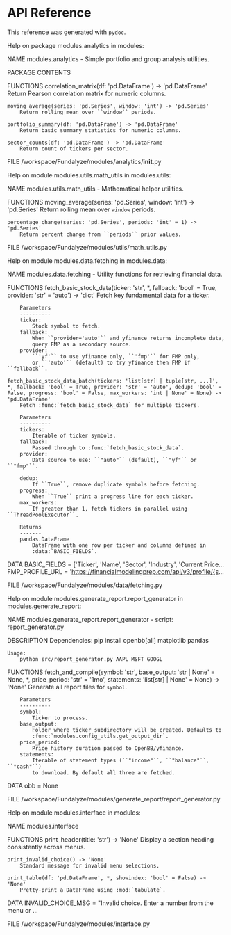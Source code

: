# API Reference
This reference was generated with `pydoc`.

Help on package modules.analytics in modules:

NAME
    modules.analytics - Simple portfolio and group analysis utilities.

PACKAGE CONTENTS


FUNCTIONS
    correlation_matrix(df: 'pd.DataFrame') -> 'pd.DataFrame'
        Return Pearson correlation matrix for numeric columns.
    
    moving_average(series: 'pd.Series', window: 'int') -> 'pd.Series'
        Return rolling mean over ``window`` periods.
    
    portfolio_summary(df: 'pd.DataFrame') -> 'pd.DataFrame'
        Return basic summary statistics for numeric columns.
    
    sector_counts(df: 'pd.DataFrame') -> 'pd.DataFrame'
        Return count of tickers per sector.

FILE
    /workspace/Fundalyze/modules/analytics/__init__.py


Help on module modules.utils.math_utils in modules.utils:

NAME
    modules.utils.math_utils - Mathematical helper utilities.

FUNCTIONS
    moving_average(series: 'pd.Series', window: 'int') -> 'pd.Series'
        Return rolling mean over ``window`` periods.

    percentage_change(series: 'pd.Series', periods: 'int' = 1) -> 'pd.Series'
        Return percent change from ``periods`` prior values.

FILE
    /workspace/Fundalyze/modules/utils/math_utils.py


Help on module modules.data.fetching in modules.data:

NAME
    modules.data.fetching - Utility functions for retrieving financial data.

FUNCTIONS
    fetch_basic_stock_data(ticker: 'str', *, fallback: 'bool' = True, provider: 'str' = 'auto') -> 'dict'
        Fetch key fundamental data for a ticker.
        
        Parameters
        ----------
        ticker:
            Stock symbol to fetch.
        fallback:
            When ``provider='auto'`` and yfinance returns incomplete data,
            query FMP as a secondary source.
        provider:
            ``'yf'`` to use yfinance only, ``'fmp'`` for FMP only,
            or ``'auto'`` (default) to try yfinance then FMP if ``fallback``.
    
    fetch_basic_stock_data_batch(tickers: 'list[str] | tuple[str, ...]', *, fallback: 'bool' = True, provider: 'str' = 'auto', dedup: 'bool' = False, progress: 'bool' = False, max_workers: 'int | None' = None) -> 'pd.DataFrame'
        Fetch :func:`fetch_basic_stock_data` for multiple tickers.
        
        Parameters
        ----------
        tickers:
            Iterable of ticker symbols.
        fallback:
            Passed through to :func:`fetch_basic_stock_data`.
        provider:
            Data source to use: ``"auto"`` (default), ``"yf"`` or ``"fmp"``.
        
        dedup:
            If ``True``, remove duplicate symbols before fetching.
        progress:
            When ``True`` print a progress line for each ticker.
        max_workers:
            If greater than 1, fetch tickers in parallel using ``ThreadPoolExecutor``.
        
        Returns
        -------
        pandas.DataFrame
            DataFrame with one row per ticker and columns defined in
            :data:`BASIC_FIELDS`.

DATA
    BASIC_FIELDS = ['Ticker', 'Name', 'Sector', 'Industry', 'Current Price...
    FMP_PROFILE_URL = 'https://financialmodelingprep.com/api/v3/profile/{s...

FILE
    /workspace/Fundalyze/modules/data/fetching.py


Help on module modules.generate_report.report_generator in modules.generate_report:

NAME
    modules.generate_report.report_generator - script: report_generator.py

DESCRIPTION
    Dependencies:
        pip install openbb[all] matplotlib pandas
    
    Usage:
        python src/report_generator.py AAPL MSFT GOOGL

FUNCTIONS
    fetch_and_compile(symbol: 'str', base_output: 'str | None' = None, *, price_period: 'str' = '1mo', statements: 'list[str] | None' = None) -> 'None'
        Generate all report files for ``symbol``.
        
        Parameters
        ----------
        symbol:
            Ticker to process.
        base_output:
            Folder where ticker subdirectory will be created. Defaults to
            :func:`modules.config_utils.get_output_dir`.
        price_period:
            Price history duration passed to OpenBB/yfinance.
        statements:
            Iterable of statement types (``"income"``, ``"balance"``, ``"cash"``)
            to download. By default all three are fetched.

DATA
    obb = None

FILE
    /workspace/Fundalyze/modules/generate_report/report_generator.py


Help on module modules.interface in modules:

NAME
    modules.interface

FUNCTIONS
    print_header(title: 'str') -> 'None'
        Display a section heading consistently across menus.
    
    print_invalid_choice() -> 'None'
        Standard message for invalid menu selections.
    
    print_table(df: 'pd.DataFrame', *, showindex: 'bool' = False) -> 'None'
        Pretty-print a DataFrame using :mod:`tabulate`.

DATA
    INVALID_CHOICE_MSG = "Invalid choice. Enter a number from the menu or ...

FILE
    /workspace/Fundalyze/modules/interface.py



